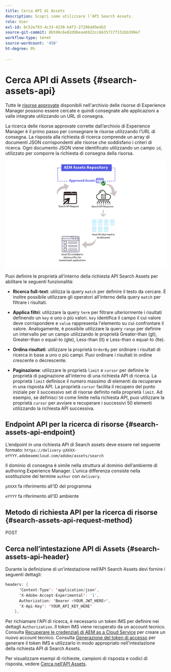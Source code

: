 ```yaml
---
title: Cerca API di Assets
description: Scopri come utilizzare l’API Search Assets.
role: User
exl-id: 0c52e793-4c33-4230-b4f2-27296dd9e4b3
source-git-commit: 8b596c6e82d9beaeb922cc6635717f151bb390e7
workflow-type: tm+mt
source-wordcount: '450'
ht-degree: 0%

---
```


# Cerca API di Assets {#search-assets-api}

Tutte le [risorse approvate](approve-assets.md) disponibili nell&#39;archivio delle risorse di Experience Manager possono essere cercate e quindi consegnate alle applicazioni a valle integrate utilizzando un URL di consegna.

La ricerca delle risorse approvate corrette dall’archivio di Experience Manager è il primo passo per consegnare le risorse utilizzando l’URL di consegna. La risposta alla richiesta di ricerca comprende un array di documenti JSON corrispondenti alle risorse che soddisfano i criteri di ricerca. Ogni documento JSON viene identificato utilizzando un campo `id`, utilizzato per comporre la richiesta di consegna della risorsa.

![Panoramica del protocollo di caricamento binario diretto](assets/search-assets-api-overview.png)

Puoi definire le proprietà all’interno della richiesta API Search Assets per abilitare le seguenti funzionalità:

* **Ricerca full-text**: utilizza la query `match` per definire il testo da cercare.  È inoltre possibile utilizzare gli operatori all&#39;interno della query `match` per filtrare i risultati.

* **Applica filtri**: utilizzare la query `term` per filtrare ulteriormente i risultati definendo un `key` e uno o più valori. `key` identifica il campo il cui valore deve corrispondere e `value` rappresenta l&#39;elemento su cui confrontare il valore. Analogamente, è possibile utilizzare la query `range` per definire un intervallo per un campo utilizzando le proprietà Greater-than (gt), Greater-than o equal-to (gte), Less-than (lt) e Less-than o equal-to (lte).

* **Ordina risultati**: utilizzare la proprietà `OrderBy` per ordinare i risultati di ricerca in base a uno o più campi. Puoi ordinare i risultati in ordine crescente o decrescente.

* **Paginazione**: utilizzare le proprietà `limit` e `cursor` per definire le proprietà di paginazione all&#39;interno di una richiesta API di ricerca. La proprietà `limit` definisce il numero massimo di elementi da recuperare in una risposta API. La proprietà `cursor` facilita il recupero del punto iniziale per il successivo set di risorse definito nella proprietà `limit`. Ad esempio, se definisci `50` come limite nella richiesta API, puoi utilizzare la proprietà `cursor` per avviare e recuperare i successivi 50 elementi utilizzando la richiesta API successiva.

## Endpoint API per la ricerca di risorse {#search-assets-api-endpoint}

L’endpoint in una richiesta API di Search assets deve essere nel seguente formato:
`https://delivery-pXXXX-eYYYY.adobeaemcloud.com/adobe/assets/search`

Il dominio di consegna è simile nella struttura al dominio dell’ambiente di authoring Experience Manager. L&#39;unica differenza consiste nella sostituzione del termine `author` con `delivery`.

`pXXXX` fa riferimento all&#39;ID del programma

`eYYYY` fa riferimento all&#39;ID ambiente

## Metodo di richiesta API per la ricerca di risorse {#search-assets-api-request-method}

POST

## Cerca nell’intestazione API di Assets {#search-assets-api-header}

Durante la definizione di un’intestazione nell’API Search Assets devi fornire i seguenti dettagli:

```java
headers: {
      'Content-Type': 'application/json',
      'X-Adobe-Accept-Experimental': '1',
      Authorization: 'Bearer <YOUR_JWT_HERE>',
      'X-Api-Key': 'YOUR_API_KEY_HERE'
    },
```

Per richiamare l&#39;API di ricerca, è necessario un token IMS per definire nei dettagli `Authorization`. Il token IMS viene recuperato da un account tecnico. Consulta [Recuperare le credenziali di AEM as a Cloud Service](https://experienceleague.adobe.com/docs/experience-manager-cloud-service/content/implementing/developing/generating-access-tokens-for-server-side-apis.html?lang=it#fetch-the-aem-as-a-cloud-service-credentials) per creare un nuovo account tecnico. Consulta [Generazione del token di accesso](https://experienceleague.adobe.com/docs/experience-manager-cloud-service/content/implementing/developing/generating-access-tokens-for-server-side-apis.html?lang=it#generating-the-access-token) per generare il token IMS e utilizzarlo in modo appropriato nell&#39;intestazione della richiesta API di Search Assets.

Per visualizzare esempi di richieste, campioni di risposta e codici di risposta, vedere [Cerca nell&#39;API Assets](https://developer.adobe.com/experience-cloud/experience-manager-apis/api/stable/assets/delivery/#operation/search).
